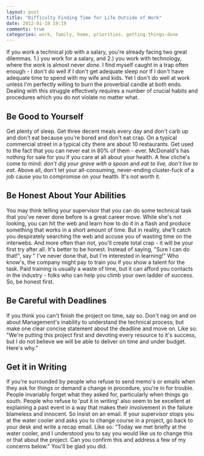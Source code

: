 ```yaml
---
layout: post
title: "Difficulty Finding Time for Life Outside of Work"
date: 2012-01-18 19:19
comments: true
categories: work, family, home, priorities, getting-things-done
---
```


If you work a technical job with a salary, you're already facing two great dilemmas.  1.) you work for a salary, and 2.) you work with technology, where the _work_ is almost never _done_.  I find myself caught in a trap often enough - I don't do well if I don't get adequate sleep nor if I don't have adequate time to spend with my wife and kids.  Yet I don't do well at work unless I'm perfectly willing to burn the proverbial candle at both ends. Dealing with this struggle effectively requires a number of crucial habits and procedures which you do not violate no matter what.

<!-- more -->

## Be Good to Yourself

Get plenty of sleep. Get three decent meals every day and don't carb up and don't eat because you're bored and don't eat crap.  On a typical commercial street in a typical city there are about 10 restaurants.  Get used to the fact that you can never eat in 80% of them - ever.  McDonald's has nothing for sale for you if you care at all about your health.  A few cliche's come to mind: _don't dig your grave with a spoon_ and _eat to live, don't live to eat_.  Above all, don't let your all-consuming, never-ending cluster-fuck of a job cause you to compromise on your health.  It's not worth it. 

## Be Honest About Your Abilities

You may think telling your supervisor that you can do some technical task that you've never done before is a great career move.  While she's not looking, you can hit the web and learn how to do it in a flash and produce something that works in a short amount of time.  But in reality, she'll catch you despirately searching the web and accuse you of wasting time on the interwebs.  And more often than not, you'll create total crap - it will be your first try after all.  It's better to be honest.  Instead of saying, "Sure I can do that!", say " I've never done that, but I'm interested in learning!"  Who know's, the company might pay to train you if you show a talent for the task.  Paid training is usually a waste of time, but it can afford you contacts in the industry - folks who can help you climb your own ladder of success.  So, be honest first.

## Be Careful with Deadlines

If you think you can't finish the project on time, say so.  Don't nag on and on about Management's inability to understand the technical process, but make one clear concise statement about the deadline and move on.  Like so: "We're putting this project first and devoting every resource to it's success, but I do not believe we will be able to deliver on time and under budget.  Here's why." 

## Get it in Writing

If you're surrounded by people who refuse to send memo's or emails when they ask for things or demand a change in procedure, you're in for trouble.  People invariably forget what they asked for, particularly when things go south.  People who refuse to 'put it in writing' also seem to be excellent at explaining a past event in a way that makes their involvement in the failure blameless and innocent.  So insist on an email.  If your supervisor stops you at the water cooler and asks you to change course in a project, go back to your desk and write a recap email.  Like so: "Today we met briefly at the water cooler, and I understood you to say you would like us to change this or that about the project.  Can you confirm this and address a few of my concerns below."  You'll be glad you did.

